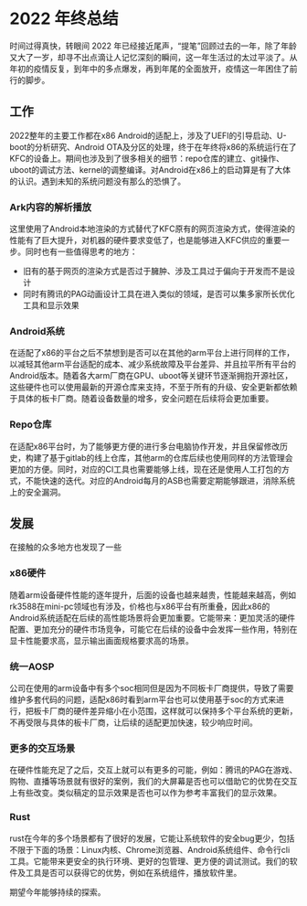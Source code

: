 # 2022 年终总结
时间过得真快，转眼间 2022 年已经接近尾声，“提笔”回顾过去的一年，除了年龄又大了一岁，却寻不出点滴让人记忆深刻的瞬间，这一年生活过的太过平淡了。从年初的疫情反复，到年中的多点爆发，再到年尾的全面放开，疫情这一年困住了前行的脚步。

## 工作
2022整年的主要工作都在x86 Android的适配上，涉及了UEFI的引导启动、U-boot的分析研究、Android OTA及分区的处理，终于在年终将x86的系统运行在了KFC的设备上。期间也涉及到了很多相关的细节：repo仓库的建立、git操作、uboot的调试方法、kernel的调整编译。对Android在x86上的启动算是有了大体的认识。遇到未知的系统问题没有那么的恐惧了。
### Ark内容的解析播放
这里使用了Android本地渲染的方式替代了KFC原有的网页渲染方式，使得渲染的性能有了巨大提升，对机器的硬件要求变低了，也是能够进入KFC供应的重要一步。同时也有一些值得思考的地方：
- 旧有的基于网页的渲染方式是否过于臃肿、涉及工具过于偏向于开发而不是设计
- 同时有腾讯的PAG动画设计工具在进入类似的领域，是否可以集多家所长优化工具和显示效果
### Android系统
在适配了x86的平台之后不禁想到是否可以在其他的arm平台上进行同样的工作，以减轻其他arm平台适配的成本、减少系统故障及平台差异、并且拉平所有平台的Android版本。随着各大arm厂商在GPU、uboot等关键环节逐渐拥抱开源社区，这些硬件也可以使用最新的开源仓库来支持，不至于所有的升级、安全更新都依赖于具体的板卡厂商。随着设备数量的增多，安全问题在后续将会更加重要。
### Repo仓库
在适配x86平台时，为了能够更方便的进行多台电脑协作开发，并且保留修改历史，构建了基于gitlab的线上仓库，其他arm的仓库后续也使用同样的方法管理会更加的方便。同时，对应的CI工具也需要能够上线，现在还是使用人工打包的方式，不能快速的迭代。对应的Android每月的ASB也需要定期能够跟进，消除系统上的安全漏洞。
## 发展
在接触的众多地方也发现了一些
### x86硬件
随着arm设备硬件性能的逐年提升，后面的设备也越来越贵，性能越来越高，例如rk3588在mini-pc领域也有涉及，价格也与x86平台有所重叠，因此x86的Android系统适配在后续的高性能场景将会更加重要。它能带来：更加灵活的硬件配置、更加充分的硬件市场竞争，可能它在后续的设备中会发挥一些作用，特别在显卡性能要求高，显示输出画面规格要求高的场景。
### 统一AOSP
公司在使用的arm设备中有多个soc相同但是因为不同板卡厂商提供，导致了需要维护多套代码的问题，适配x86时看到arm平台也可以使用基于soc的方式来进行，把板卡厂商的硬件差异缩小在小范围，这样就可以保持多个平台系统的更新，不再受限与具体的板卡厂商，让后续的适配更加快速，较少响应时间。
### 更多的交互场景
在硬件性能充足了之后，交互上就可以有更多的可能，例如：腾讯的PAG在游戏、购物、直播等场景就有很好的案例，我们的大屏幕是否也可以借助它的优势在交互上有些改变。类似稿定的显示效果是否也可以作为参考丰富我们的显示效果。
### Rust
rust在今年的多个场景都有了很好的发展，它能让系统软件的安全bug更少，包括不限于下面的场景：Linux内核、Chrome浏览器、Android系统组件、命令行cli工具。它能带来更安全的执行环境、更好的包管理、更方便的调试测试。我们的软件及工具是否可以获得它的优势，例如在系统组件，播放软件里。

期望今年能够持续的探索。
